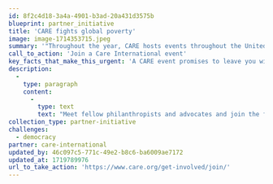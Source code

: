 ```yaml
---
id: 8f2c4d18-3a4a-4901-b3ad-20a431d3575b
blueprint: partner_initiative
title: 'CARE fights global poverty'
image: image-1714353715.jpeg
summary: '"Throughout the year, CARE hosts events throughout the United States and in the over 100 countries where we work. These events are designed to bring people together, spark meaningful conversation around our work, and resource our future for the fight against global poverty."'
call_to_action: 'Join a Care International event'
key_facts_that_make_this_urgent: 'A CARE event promises to leave you with answers about how we can all help support women and girls around the world. You will find yourself among a passionate group of philanthropists and change-makers who are committed to cutting poverty off at its roots and providing tools for sustainable change to the people most vulnerable to hunger, violence and disease.'
description:
  -
    type: paragraph
    content:
      -
        type: text
        text: "Meet fellow philanthropists and advocates and join the fight against global poverty at one of CARE'S many events and trips."
collection_type: partner-initiative
challenges:
  - democracy
partner: care-international
updated_by: 46c097c5-771c-49e2-b8c6-ba6009ae7172
updated_at: 1719789976
url_to_take_action: 'https://www.care.org/get-involved/join/'
---
```

